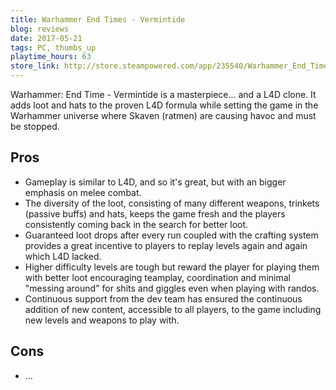 ```yaml
---
title: Warhammer End Times - Vermintide 
blog: reviews
date: 2017-05-21
tags: PC, thumbs_up
playtime_hours: 63
store_link: http://store.steampowered.com/app/235540/Warhammer_End_Times__Vermintide/
---
```

Warhammer: End Time - Vermintide is a masterpiece... and a L4D clone. It adds loot and hats to the proven L4D formula while setting the game in the Warhammer universe where Skaven (ratmen) are causing havoc and must be stopped.

## Pros

- Gameplay is similar to L4D, and so it's great, but with an bigger emphasis on melee combat.
- The diversity of the loot, consisting of many different weapons, trinkets (passive buffs) and hats, keeps the game fresh and the players consistently coming back in the search for better loot.
- Guaranteed loot drops after every run coupled with the crafting system provides a great incentive to players to replay levels again and again which L4D lacked.
- Higher difficulty levels are tough but reward the player for playing them with better loot encouraging teamplay, coordination and minimal "messing around" for shits and giggles even when playing with randos.
- Continuous support from the dev team has ensured the continuous addition of new content, accessible to all players, to the game including new levels and weapons to play with.

## Cons

- ...
